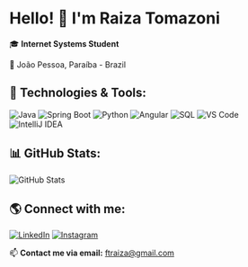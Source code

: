 # Hello! 👋 I'm Raiza Tomazoni

🎓 **Internet Systems Student**

📍 João Pessoa, Paraíba - Brazil  

## 🚀 Technologies & Tools:
![Java](https://img.shields.io/badge/-Java-007396?style=flat&logo=java&logoColor=white)
![Spring Boot](https://img.shields.io/badge/-Spring%20Boot-6DB33F?style=flat&logo=spring-boot&logoColor=white)
![Python](https://img.shields.io/badge/-Python-3776AB?style=flat&logo=python&logoColor=white)
![Angular](https://img.shields.io/badge/-Angular-DD0031?style=flat&logo=angular&logoColor=white)
![SQL](https://img.shields.io/badge/-SQL-4479A1?style=flat&logo=database&logoColor=white)
![VS Code](https://img.shields.io/badge/-VS%20Code-007ACC?style=flat&logo=visual-studio-code&logoColor=white)
![IntelliJ IDEA](https://img.shields.io/badge/-IntelliJ%20IDEA-000000?style=flat&logo=intellij-idea&logoColor=white)

## 📊 GitHub Stats:
![GitHub Stats](https://github-readme-stats.vercel.app/api?username=raizaft&show_icons=true&theme=dracula)

## 🌎 Connect with me:
[![LinkedIn](https://img.shields.io/badge/-LinkedIn-0A66C2?style=flat&logo=linkedin&logoColor=white)](https://www.linkedin.com/in/raizatomazoni)
[![Instagram](https://img.shields.io/badge/-Instagram-E4405F?style=flat&logo=instagram&logoColor=white)](https://www.instagram.com/raizatomazoni)

📫 **Contact me via email:** [ftraiza@gmail.com](mailto:ftraiza@gmail.com)
